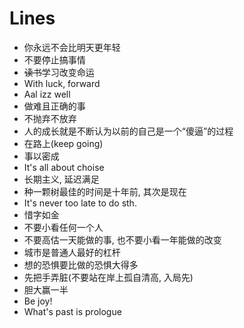 # Lines

- 你永远不会比明天更年轻
- 不要停止搞事情
- ~~读书~~学习改变命运
- With luck, forward
- Aal izz well
- 做难且正确的事
- 不抛弃不放弃
- 人的成长就是不断认为以前的自己是一个“傻逼”的过程
- 在路上(keep going)
- 事以密成
- It's all about choise
- 长期主义, 延迟满足
- 种一颗树最佳的时间是十年前, 其次是现在
- It's never too late to do sth.
- 惜字如金
- 不要小看任何一个人
- 不要高估一天能做的事, 也不要小看一年能做的改变
- 城市是普通人最好的杠杆
- 想的恐惧要比做的恐惧大得多
- 先把手弄脏(不要站在岸上孤自清高, 入局先)
- 胆大赢一半
- Be joy!
- What's past is prologue
